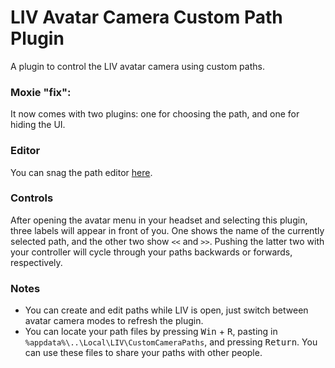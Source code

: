 # LIV Avatar Camera Custom Path Plugin

A plugin to control the LIV avatar camera using custom paths.

### Moxie "fix":
It now comes with two plugins: one for choosing the path, and one for hiding the UI.
### Editor
You can snag the path editor [here](https://github.com/realityquintupled/LIV-CustomPathCameraBehaviour-Editor/releases).
### Controls
After opening the avatar menu in your headset and selecting this plugin, three labels will appear in front of you. One shows the name of the currently selected path, and the other two show `<<` and `>>`. Pushing the latter two with your controller will cycle through your paths backwards or forwards, respectively.
### Notes
* You can create and edit paths while LIV is open, just switch between avatar camera modes to refresh the plugin.
* You can locate your path files by pressing <kbd>Win</kbd> + <kbd>R</kbd>, pasting in `%appdata%\..\Local\LIV\CustomCameraPaths`, and pressing <kbd>Return</kbd>. You can use these files to share your paths with other people.
